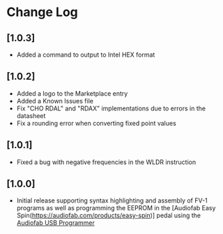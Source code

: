 # Change Log

## [1.0.3]

- Added a command to output to Intel HEX format

## [1.0.2]

- Added a logo to the Marketplace entry
- Added a Known Issues file
- Fix "CHO RDAL" and "RDAX" implementations due to errors in the datasheet
- Fix a rounding error when converting fixed point values

## [1.0.1]

- Fixed a bug with negative frequencies in the WLDR instruction

## [1.0.0]

- Initial release supporting syntax highlighting and assembly of FV-1 programs as well as programming the EEPROM in the [Audiofab Easy Spin(https://audiofab.com/products/easy-spin)] pedal using the [Audiofab USB Programmer](https://audiofab.com/store/easy-spin-programmer)
